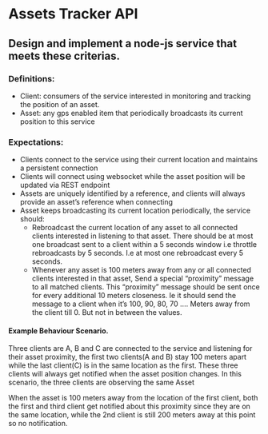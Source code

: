 # Assets Tracker API

## Design and implement a node-js service that meets these criterias.

### Definitions:
* Client: consumers of the service interested in monitoring and tracking the position of an asset.
* Asset: any gps enabled item that periodically broadcasts its current position to this service

### Expectations:

* Clients connect to the service using their current location and maintains a persistent connection
* Clients will connect using websocket while the asset position will be updated via REST endpoint
* Assets are uniquely identified by a reference, and clients will always provide an asset’s reference when connecting
* Asset keeps broadcasting its current location periodically, the service should:
    * Rebroadcast the current location of any asset to all connected clients interested in listening to that asset. There should be at most one broadcast sent to a client within a 5 seconds window i.e throttle rebroadcasts by 5 seconds. I.e at most one rebroadcast every 5 seconds.
    * Whenever any asset is 100 meters away from any or all connected clients interested in that asset, Send a special “proximity” message to all matched clients. This “proximity” message should be sent once for every additional 10 meters closeness. Ie it should send the message to a client when it’s 100, 90, 80, 70 …. Meters away from the client till 0. But not in between the values.


#### Example Behaviour Scenario.
Three clients are A, B and C are connected to the service and listening for their asset proximity, the first two clients(A and B) stay 100 meters apart while the last client(C) is in the same location as the first. These three clients will always get notified when the asset position changes. In this scenario, the three clients are observing the same Asset

When the asset is 100 meters away from the location of the first client, both the first and third client get notified about this proximity since they are on the same location, while the 2nd client is still 200 meters away at this point so no notification.

